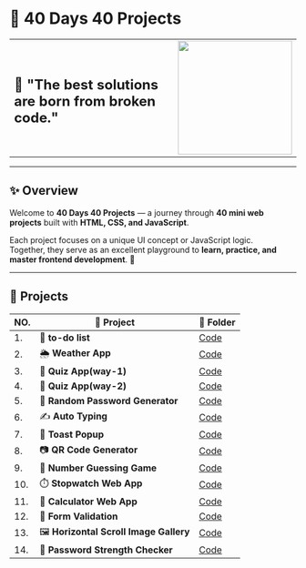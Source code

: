 # 🚀 40 Days 40 Projects

<table>
<tr>
<td>

##  🧰 "The best solutions are born from broken code."

</td>
<td align="right">

<img src="https://i.pinimg.com/originals/60/6f/91/606f91894f949b1eabfeed751adcbced.gif" width="200"/>

</td>
</tr>
</table>

---

## ✨ Overview

Welcome to **40 Days 40 Projects** — a journey through **40 mini web projects** built with **HTML, CSS, and JavaScript**.

Each project focuses on a unique UI concept or JavaScript logic.  
Together, they serve as an excellent playground to **learn, practice, and master frontend development**. 🌱

---

## 🌟 Projects

|NO.| 🚀 Project | 📂 Folder | 
|---|---|---|
| 1. | 🎴 **to-do list** | [Code](https://github.com/Mdyadav49/40-Projects/tree/main/To-Do%20List) 
| 2. | 🌦️ **Weather App** | [Code](https://github.com/Mdyadav49/40-Projects/tree/main/weather) 
| 3. | 🧠 **Quiz App(way-1)** | [Code](https://github.com/Mdyadav49/40-Projects/tree/main/Quiz%20%20App(way-1)) 
| 4. | 🧠 **Quiz App(way-2)** | [Code](https://github.com/Mdyadav49/40-Projects/tree/main/Quiz%20App%20(way%202)) 
| 5. | 🔐 **Random Password Generator** | [Code](https://github.com/Mdyadav49/40-Projects/tree/main/Password%20Generator) 
| 6. | ✍️ **Auto Typing** | [Code](https://github.com/Mdyadav49/40-Projects/tree/main/auto%20typing) 
| 7. | 🔔 **Toast Popup** | [Code](https://github.com/Mdyadav49/40-Projects/tree/main/toast%20popup) 
| 8. | 📷 **QR Code Generator** | [Code](https://github.com/Mdyadav49/40-Projects/tree/main/QR%20generator) 
| 9. | 🎯 **Number Guessing Game** | [Code](https://github.com/Mdyadav49/40-Projects/tree/main/guess) 
| 10. | ⏱️ **Stopwatch Web App** | [Code](https://github.com/Mdyadav49/40-Projects/tree/main/Stopwatch) 
| 11. | 🧮 **Calculator Web App** | [Code](https://github.com/Mdyadav49/40-Projects/tree/main/calculator) 
| 12. | 📝 **Form Validation** | [Code](https://github.com/Mdyadav49/40-Projects/tree/main/Form%20Validation) 
| 13. | 🖼️ **Horizontal Scroll Image Gallery** | [Code](https://github.com/Mdyadav49/40-Projects/tree/main/Image-Gallery) 
| 14. | 🔐 **Password Strength Checker** | [Code](https://github.com/Mdyadav49/40-Projects/tree/main/Password%20Strength) 


